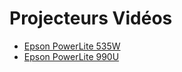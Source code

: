 # Projecteurs Vidéos 

<!-- generateSubNav -->
* [Epson PowerLite 535W](/contenus/3_video/20_materiel/10_projecteurs_video/EPSON_PowerLite_535W/)
* [Epson PowerLite 990U](/contenus/3_video/20_materiel/10_projecteurs_video/EPSON_PowerLite_990U/)
<!-- generateSubNavEnd -->
